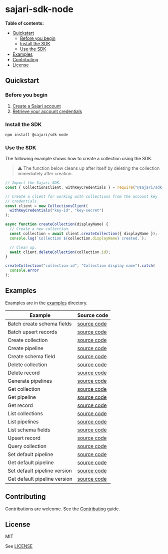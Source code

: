 # sajari-sdk-node

**Table of contents:**

- [Quickstart](#quickstart)
  - [Before you begin](#before-you-begin)
  - [Install the SDK](#install-the-sdk)
  - [Use the SDK](#use-the-sdk)
- [Examples](#examples)
- [Contributing](#contributing)
- [License](#license)

## Quickstart

### Before you begin

1. [Create a Sajari account](http://sajari.com/console)
1. [Retrieve your account credentials](https://www.sajari.com/console/project/credentials)

### Install the SDK

```bash
npm install @sajari/sdk-node
```

### Use the SDK

The following example shows how to create a collection using the SDK.

> ⚠️ The function below cleans up after itself by deleting the collection immediately after creation.

```javascript
// Import the Sajari SDK.
const { CollectionsClient, withKeyCredentials } = require("@sajari/sdk-node");

// Create a client for working with collections from the account key
// credentials.
const client = new CollectionsClient(
  withKeyCredentials("key-id", "key-secret")
);

async function createCollection(displayName) {
  // Create a new collection.
  const collection = await client.createCollection({ displayName });
  console.log(`Collection ${collection.displayName} created.`);

  // Clean up.
  await client.deleteCollection(collection.id);
}

createCollection("collection-id", "Collection display name").catch(
  console.error
);
```

## Examples

Examples are in the [examples](https://github.com/sajari/sdk-node/blob/v4/examples) directory.

| Example                      | Source code                                                                                        |
| ---------------------------- | -------------------------------------------------------------------------------------------------- |
| Batch create schema fields   | [source code](https://github.com/sajari/sdk-node/blob/v4/examples/batch-create-schema-fields.ts)   |
| Batch upsert records         | [source code](https://github.com/sajari/sdk-node/blob/v4/examples/batch-upsert-records.ts)         |
| Create collection            | [source code](https://github.com/sajari/sdk-node/blob/v4/examples/create-collection.ts)            |
| Create pipeline              | [source code](https://github.com/sajari/sdk-node/blob/v4/examples/create-pipeline.ts)              |
| Create schema field          | [source code](https://github.com/sajari/sdk-node/blob/v4/examples/create-schema-field.ts)          |
| Delete collection            | [source code](https://github.com/sajari/sdk-node/blob/v4/examples/delete-collection.ts)            |
| Delete record                | [source code](https://github.com/sajari/sdk-node/blob/v4/examples/delete-record.ts)                |
| Generate pipelines           | [source code](https://github.com/sajari/sdk-node/blob/v4/examples/generate-pipelines.ts)           |
| Get collection               | [source code](https://github.com/sajari/sdk-node/blob/v4/examples/get-collection.ts)               |
| Get pipeline                 | [source code](https://github.com/sajari/sdk-node/blob/v4/examples/get-pipeline.ts)                 |
| Get record                   | [source code](https://github.com/sajari/sdk-node/blob/v4/examples/get-record.ts)                   |
| List collections             | [source code](https://github.com/sajari/sdk-node/blob/v4/examples/list-collections.ts)             |
| List pipelines               | [source code](https://github.com/sajari/sdk-node/blob/v4/examples/list-pipelines.ts)               |
| List schema fields           | [source code](https://github.com/sajari/sdk-node/blob/v4/examples/list-schema-fields.ts)           |
| Upsert record                | [source code](https://github.com/sajari/sdk-node/blob/v4/examples/upsert-record.ts)                |
| Query collection             | [source code](https://github.com/sajari/sdk-node/blob/v4/examples/query-collection.ts)             |
| Set default pipeline         | [source code](https://github.com/sajari/sdk-node/blob/v4/examples/set-default-pipeline.ts)         |
| Get default pipeline         | [source code](https://github.com/sajari/sdk-node/blob/v4/examples/get-default-pipeline.ts)         |
| Set default pipeline version | [source code](https://github.com/sajari/sdk-node/blob/v4/examples/set-default-pipeline-version.ts) |
| Get default pipeline version | [source code](https://github.com/sajari/sdk-node/blob/v4/examples/get-default-pipeline-version.ts) |

## Contributing

Contributions are welcome. See the [Contributing](https://github.com/sajari/sdk-node/blob/v4/examples/CONTRIBUTING.md) guide.

## License

MIT

See [LICENSE](https://github.com/sajari/sdk-node/blob/v4/LICENSE)

